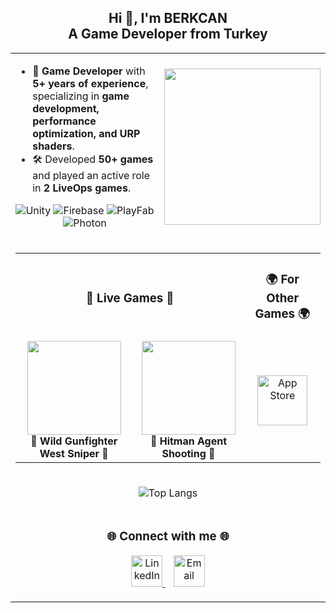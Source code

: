 <h2 align="center">Hi 👋, I'm BERKCAN<br>A Game Developer from Turkey</h2>  

<table align="center"> 
  <tr>
    <td align="left">
      <ul> 
        <li>🎯 <b>Game Developer</b> with <b>5+ years of experience</b>, specializing in <b>game development, performance optimization, and URP shaders</b>.</li> 
        <li>🛠️ Developed <b>50+ games</b> and played an active role in <b>2 LiveOps games</b>.</li> 
      </ul>
        <p align="center">            
          <img src="https://img.shields.io/badge/unity-%23000000.svg?style=for-the-badge&logo=unity&logoColor=white" alt="Unity"> 
          <img src="https://img.shields.io/badge/firebase-%23039BE5.svg?style=for-the-badge&logo=firebase" alt="Firebase">
          <img src="https://img.shields.io/badge/playfab-FF6C37?style=for-the-badge&logo=unity&logoColor=white" alt="PlayFab">
          <img src="https://img.shields.io/badge/photon-0092E0?style=for-the-badge&logo=unity&logoColor=white" alt="Photon">         
        </p> 
    </td>
    <td align="right">
      <img src="https://media2.giphy.com/media/v1.Y2lkPTc5MGI3NjExc2xuc3NraTZlaDVtcXRxYW9odDY2cXpoNzJmMm1odWt4N3FqeWs5bSZlcD12MV9pbnRlcm5hbF9naWZfYnlfaWQmY3Q9Zw/jBOOXxSJfG8kqMxT11/giphy.gif" width="250">
    </td>
  </tr> 
  <tr>
    <td colspan="2" align="center">
      <table width="100%">
        <tr>
          <td colspan="2" align="center"><h3>📱 Live Games 📱</h3></td>
          <td colspan="2" align="center"><h3>🌍 For Other Games 🌍</h3></td>
        </tr>
        <tr>
          <td align="center">
            <a href="https://play.google.com/store/apps/details?id=com.mg.wild.gunfighter.west.sniper&hl=en_ZA">
              <img src="https://play-lh.googleusercontent.com/m9qg0hcWotPVQtwhoWrVK977DGvlNcNgb4s0trSQmv3K401iYIQM8zcylCb36fGuF6U=w240-h480" width="150">
            </a>
            <br>
            <b>🎯 Wild Gunfighter West Sniper 🎯</b> 
          </td>
          <td align="center">
            <a href="https://play.google.com/store/apps/details?id=com.hitman.agent.shooting&hl=en_US">
              <img src="https://play-lh.googleusercontent.com/ARndlkXOoOFz3FxtE5Lwlz9dydTWkJy8g4FeiP5ogK9W6WQsT0yPDd_1GlcANwIChWQ=w240-h480" width="150">
            </a>
            <br>
            <b>🔫 Hitman Agent Shooting 🔫</b>     
          </td>
          <td colspan="2" align="center">
            <a href="https://apps.apple.com/tr/developer/berkcan-karabulut/id1503022996?l=tr">
              <img src="https://skillicons.dev/icons?i=apple" alt="App Store" width="80px" />
            </a>
          </td>
        </tr>
      </table>
    </td>
  </tr> 
  <tr>
    <td colspan="2" align="center">
      <p>
       <img src="https://github-readme-stats.vercel.app/api/top-langs/?username=berkcankarabulut&layout=compact&langs_count=6&theme=dark&card_width=400" alt="Top Langs" />
      </p>
    </td>
  </tr>
  <tr>
    <td colspan="2" align="center">
      <h3>🌐 Connect with me 🌐</h3>
      <p>
        <a href="https://www.linkedin.com/in/berkcan-karabulut-3ba121145/">
          <img src="https://upload.wikimedia.org/wikipedia/commons/c/ca/LinkedIn_logo_initials.png" alt="LinkedIn" width="50px" />
        </a>
        &nbsp;&nbsp;
        <a href="mailto:berkcank95@gmail.com">
          <img src="https://upload.wikimedia.org/wikipedia/commons/7/7e/Gmail_icon_%282020%29.svg" alt="Email" width="50px" />
        </a>
      </p>
    </td>
  </tr>
</table>
